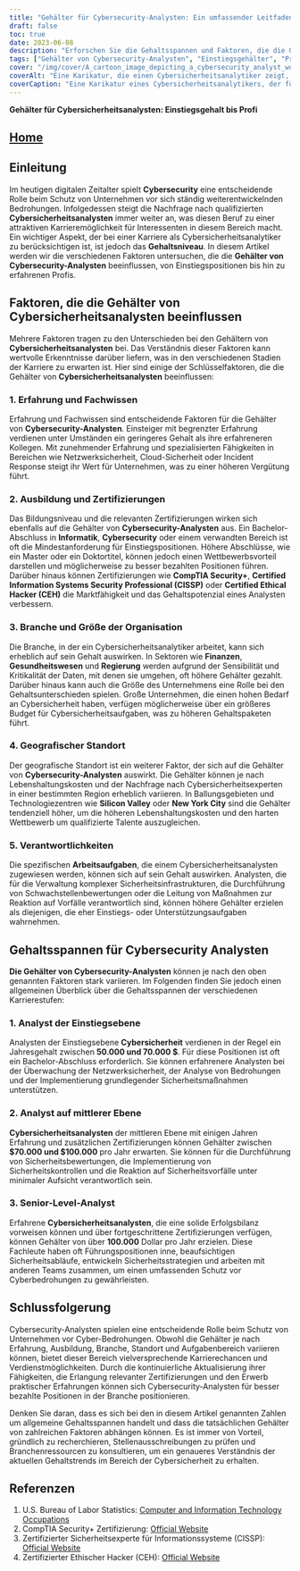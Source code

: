 ```yaml
---
title: "Gehälter für Cybersecurity-Analysten: Ein umfassender Leitfaden für Einstiegs- und Profi-Gehälter"
draft: false
toc: true
date: 2023-06-08
description: "Erforschen Sie die Gehaltsspannen und Faktoren, die die Gehälter von Cybersecurity-Analysten beeinflussen, von Einstiegspositionen bis hin zu erfahrenen Profis."
tags: ["Gehälter von Cybersecurity-Analysten", "Einstiegsgehälter", "Pro-Löhne", "Karrieren im Bereich Cybersicherheit", "Entschädigung für Cybersicherheit", "Erfahrung und Fachwissen", "Ausbildung und Zertifizierungen", "Auswirkungen der Industrie auf die Gehälter", "geografische Lage", "Arbeitsaufgaben", "Einsteigeranalysten", "Analysten der mittleren Ebene", "Senior-Analysten", "Karriereentwicklung", "Verdienstmöglichkeiten", "Cybersecurity-Arbeitsmarkt", "Gehaltstrends", "Cybersicherheits-Zertifizierungen", "IT-Berufe", "Vergütungsfaktoren", "Cybersicherheitsindustrie", "Gehaltsspannen", "Einblicke in den Stellenmarkt", "Gehaltsleitfaden", "Karriereberatung", "Gehaltstrends in der Cybersicherheit", "Cybersicherheitsfachleute", "Sicherheitsanalystenstellen", "Analyse des Arbeitsmarktes für Cybersicherheit", "Gehaltsentwicklung im Bereich Cybersicherheit"]
cover: "/img/cover/A_cartoon_image_depicting_a_cybersecurity_analyst_working_a.png"
coverAlt: "Eine Karikatur, die einen Cybersicherheitsanalytiker zeigt, der an einem Computer arbeitet, umgeben von Schlosssymbolen und Datenströmen, die die Bedeutung des Schutzes digitaler Werte und Informationen symbolisieren."
coverCaption: "Eine Karikatur eines Cybersicherheitsanalytikers, der für digitale Sicherheit sorgt und die wichtige Rolle hervorhebt, die er beim Schutz von Unternehmen vor Cyberbedrohungen spielt."
---
```


**Gehälter für Cybersicherheitsanalysten: Einstiegsgehalt bis Profi**

## [Home](/cyber-security-career-playbook-start/)

## Einleitung

Im heutigen digitalen Zeitalter spielt **Cybersecurity** eine entscheidende Rolle beim Schutz von Unternehmen vor sich ständig weiterentwickelnden Bedrohungen. Infolgedessen steigt die Nachfrage nach qualifizierten **Cybersicherheitsanalysten** immer weiter an, was diesen Beruf zu einer attraktiven Karrieremöglichkeit für Interessenten in diesem Bereich macht. Ein wichtiger Aspekt, der bei einer Karriere als Cybersicherheitsanalytiker zu berücksichtigen ist, ist jedoch das **Gehaltsniveau**. In diesem Artikel werden wir die verschiedenen Faktoren untersuchen, die die **Gehälter von Cybersecurity-Analysten** beeinflussen, von Einstiegspositionen bis hin zu erfahrenen Profis.

## Faktoren, die die Gehälter von Cybersicherheitsanalysten beeinflussen

Mehrere Faktoren tragen zu den Unterschieden bei den Gehältern von **Cybersicherheitsanalysten** bei. Das Verständnis dieser Faktoren kann wertvolle Erkenntnisse darüber liefern, was in den verschiedenen Stadien der Karriere zu erwarten ist. Hier sind einige der Schlüsselfaktoren, die die Gehälter von **Cybersicherheitsanalysten** beeinflussen:

### 1. Erfahrung und Fachwissen

Erfahrung und Fachwissen sind entscheidende Faktoren für die Gehälter von **Cybersecurity-Analysten**. Einsteiger mit begrenzter Erfahrung verdienen unter Umständen ein geringeres Gehalt als ihre erfahreneren Kollegen. Mit zunehmender Erfahrung und spezialisierten Fähigkeiten in Bereichen wie Netzwerksicherheit, Cloud-Sicherheit oder Incident Response steigt ihr Wert für Unternehmen, was zu einer höheren Vergütung führt.

### 2. Ausbildung und Zertifizierungen

Das Bildungsniveau und die relevanten Zertifizierungen wirken sich ebenfalls auf die Gehälter von **Cybersecurity-Analysten** aus. Ein Bachelor-Abschluss in **Informatik**, **Cybersecurity** oder einem verwandten Bereich ist oft die Mindestanforderung für Einstiegspositionen. Höhere Abschlüsse, wie ein Master oder ein Doktortitel, können jedoch einen Wettbewerbsvorteil darstellen und möglicherweise zu besser bezahlten Positionen führen. Darüber hinaus können Zertifizierungen wie **CompTIA Security+**, **Certified Information Systems Security Professional (CISSP)** oder **Certified Ethical Hacker (CEH)** die Marktfähigkeit und das Gehaltspotenzial eines Analysten verbessern.

### 3. Branche und Größe der Organisation

Die Branche, in der ein Cybersicherheitsanalytiker arbeitet, kann sich erheblich auf sein Gehalt auswirken. In Sektoren wie **Finanzen**, **Gesundheitswesen** und **Regierung** werden aufgrund der Sensibilität und Kritikalität der Daten, mit denen sie umgehen, oft höhere Gehälter gezahlt. Darüber hinaus kann auch die Größe des Unternehmens eine Rolle bei den Gehaltsunterschieden spielen. Große Unternehmen, die einen hohen Bedarf an Cybersicherheit haben, verfügen möglicherweise über ein größeres Budget für Cybersicherheitsaufgaben, was zu höheren Gehaltspaketen führt.

### 4. Geografischer Standort

Der geografische Standort ist ein weiterer Faktor, der sich auf die Gehälter von **Cybersecurity-Analysten** auswirkt. Die Gehälter können je nach Lebenshaltungskosten und der Nachfrage nach Cybersicherheitsexperten in einer bestimmten Region erheblich variieren. In Ballungsgebieten und Technologiezentren wie **Silicon Valley** oder **New York City** sind die Gehälter tendenziell höher, um die höheren Lebenshaltungskosten und den harten Wettbewerb um qualifizierte Talente auszugleichen.

### 5. Verantwortlichkeiten

Die spezifischen **Arbeitsaufgaben**, die einem Cybersicherheitsanalysten zugewiesen werden, können sich auf sein Gehalt auswirken. Analysten, die für die Verwaltung komplexer Sicherheitsinfrastrukturen, die Durchführung von Schwachstellenbewertungen oder die Leitung von Maßnahmen zur Reaktion auf Vorfälle verantwortlich sind, können höhere Gehälter erzielen als diejenigen, die eher Einstiegs- oder Unterstützungsaufgaben wahrnehmen.

## Gehaltsspannen für Cybersecurity Analysten

**Die Gehälter von Cybersecurity-Analysten** können je nach den oben genannten Faktoren stark variieren. Im Folgenden finden Sie jedoch einen allgemeinen Überblick über die Gehaltsspannen der verschiedenen Karrierestufen:

### 1. Analyst der Einstiegsebene

Analysten der Einstiegsebene **Cybersicherheit** verdienen in der Regel ein Jahresgehalt zwischen **50.000 und 70.000 $**. Für diese Positionen ist oft ein Bachelor-Abschluss erforderlich. Sie können erfahrenere Analysten bei der Überwachung der Netzwerksicherheit, der Analyse von Bedrohungen und der Implementierung grundlegender Sicherheitsmaßnahmen unterstützen.

### 2. Analyst auf mittlerer Ebene

**Cybersicherheitsanalysten** der mittleren Ebene mit einigen Jahren Erfahrung und zusätzlichen Zertifizierungen können Gehälter zwischen **$70.000 und $100.000** pro Jahr erwarten. Sie können für die Durchführung von Sicherheitsbewertungen, die Implementierung von Sicherheitskontrollen und die Reaktion auf Sicherheitsvorfälle unter minimaler Aufsicht verantwortlich sein.

### 3. Senior-Level-Analyst

Erfahrene **Cybersicherheitsanalysten**, die eine solide Erfolgsbilanz vorweisen können und über fortgeschrittene Zertifizierungen verfügen, können Gehälter von über **100.000** Dollar pro Jahr erzielen. Diese Fachleute haben oft Führungspositionen inne, beaufsichtigen Sicherheitsabläufe, entwickeln Sicherheitsstrategien und arbeiten mit anderen Teams zusammen, um einen umfassenden Schutz vor Cyberbedrohungen zu gewährleisten.

## Schlussfolgerung

Cybersecurity-Analysten spielen eine entscheidende Rolle beim Schutz von Unternehmen vor Cyber-Bedrohungen. Obwohl die Gehälter je nach Erfahrung, Ausbildung, Branche, Standort und Aufgabenbereich variieren können, bietet dieser Bereich vielversprechende Karrierechancen und Verdienstmöglichkeiten. Durch die kontinuierliche Aktualisierung ihrer Fähigkeiten, die Erlangung relevanter Zertifizierungen und den Erwerb praktischer Erfahrungen können sich Cybersecurity-Analysten für besser bezahlte Positionen in der Branche positionieren.

Denken Sie daran, dass es sich bei den in diesem Artikel genannten Zahlen um allgemeine Gehaltsspannen handelt und dass die tatsächlichen Gehälter von zahlreichen Faktoren abhängen können. Es ist immer von Vorteil, gründlich zu recherchieren, Stellenausschreibungen zu prüfen und Branchenressourcen zu konsultieren, um ein genaueres Verständnis der aktuellen Gehaltstrends im Bereich der Cybersicherheit zu erhalten.

## Referenzen

1. U.S. Bureau of Labor Statistics: [Computer and Information Technology Occupations](https://www.bls.gov/ooh/computer-and-information-technology/home.htm)
2. CompTIA Security+ Zertifizierung: [Official Website](https://www.comptia.org/certifications/security)
3. Zertifizierter Sicherheitsexperte für Informationssysteme (CISSP): [Official Website](https://www.isc2.org/Certifications/CISSP)
4. Zertifizierter Ethischer Hacker (CEH): [Official Website](https://www.eccouncil.org/programs/certified-ethical-hacker-ceh/)
